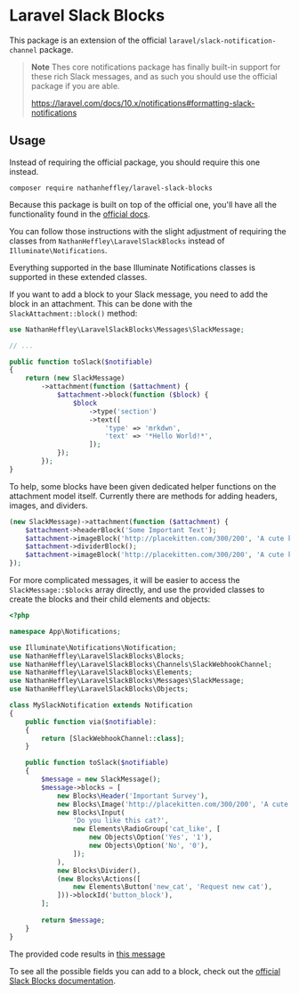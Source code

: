 # Laravel Slack Blocks

This package is an extension of the official `laravel/slack-notification-channel` package.

> **Note**
> Thes core notifications package has finally built-in support for these rich Slack messages, and as such you should use the official package if you are able.
>
> https://laravel.com/docs/10.x/notifications#formatting-slack-notifications

## Usage

Instead of requiring the official package, you should require this one instead.

```
composer require nathanheffley/laravel-slack-blocks
```

Because this package is built on top of the official one, you'll have all the functionality found in the [official docs](https://laravel.com/docs/5.8/notifications#slack-notifications).

You can follow those instructions with the slight adjustment of requiring the classes from `NathanHeffley\LaravelSlackBlocks` instead of `Illuminate\Notifications`.

Everything supported in the base Illuminate Notifications classes is supported in these extended classes.

If you want to add a block to your Slack message, you need to add the block in an attachment. This can be done with the `SlackAttachment::block()` method:

```php
use NathanHeffley\LaravelSlackBlocks\Messages\SlackMessage;

// ...

public function toSlack($notifiable)
{
    return (new SlackMessage)
        ->attachment(function ($attachment) {
            $attachment->block(function ($block) {
                $block
                    ->type('section')
                    ->text([
                        'type' => 'mrkdwn',
                        'text' => '*Hello World!*',
                    ]);
            });
        });
}
```
To help, some blocks have been given dedicated helper functions on the attachment model itself. Currently there are methods for adding headers, images, and dividers.

```php
(new SlackMessage)->attachment(function ($attachment) {
    $attachment->headerBlock('Some Important Text');
    $attachment->imageBlock('http://placekitten.com/300/200', 'A cute kitten');
    $attachment->dividerBlock();
    $attachment->imageBlock('http://placekitten.com/300/200', 'A cute kitten', 'This is a titled cat image');
});
```

For more complicated messages, it will be easier to access the `SlackMessage::$blocks` array directly, and use the provided classes to create the blocks and their child elements and objects:

```php
<?php

namespace App\Notifications;

use Illuminate\Notifications\Notification;
use NathanHeffley\LaravelSlackBlocks\Blocks;
use NathanHeffley\LaravelSlackBlocks\Channels\SlackWebhookChannel;
use NathanHeffley\LaravelSlackBlocks\Elements;
use NathanHeffley\LaravelSlackBlocks\Messages\SlackMessage;
use NathanHeffley\LaravelSlackBlocks\Objects;

class MySlackNotification extends Notification
{    
    public function via($notifiable):
    {
        return [SlackWebhookChannel::class];
    }

    public function toSlack($notifiable)
    {
        $message = new SlackMessage();
        $message->blocks = [
            new Blocks\Header('Important Survey'),
            new Blocks\Image('http://placekitten.com/300/200', 'A cute kitten'),
            new Blocks\Input(
                'Do you like this cat?',
                new Elements\RadioGroup('cat_like', [
                    new Objects\Option('Yes', '1'),
                    new Objects\Option('No', '0'),
                ]);
            ),
            new Blocks\Divider(),
            (new Blocks\Actions([
                new Elements\Button('new_cat', 'Request new cat'),
            ]))->blockId('button_block'),
        ];
    
        return $message;
    }
}
```
The provided code results in [this message](https://app.slack.com/block-kit-builder/T1XS5UJQM#%7B%22blocks%22:%5B%7B%22type%22:%22header%22,%22text%22:%7B%22type%22:%22plain_text%22,%22text%22:%22Important%20Survey%22%7D%7D,%7B%22type%22:%22image%22,%22image_url%22:%22http://placekitten.com/300/200%22,%22alt_text%22:%22A%20cute%20kitten%22%7D,%7B%22type%22:%22input%22,%22element%22:%7B%22type%22:%22radio_buttons%22,%22options%22:%5B%7B%22text%22:%7B%22type%22:%22plain_text%22,%22text%22:%22Yes%22%7D,%22value%22:%221%22%7D,%7B%22text%22:%7B%22type%22:%22plain_text%22,%22text%22:%22No%22%7D,%22value%22:%220%22%7D%5D,%22action_id%22:%22cat_like%22%7D,%22label%22:%7B%22type%22:%22plain_text%22,%22text%22:%22Do%20you%20like%20this%20cat?%22%7D%7D,%7B%22type%22:%22divider%22%7D,%7B%22type%22:%22actions%22,%22block_id%22:%22button_block%22,%22elements%22:%5B%7B%22type%22:%22button%22,%22text%22:%7B%22type%22:%22plain_text%22,%22text%22:%22Request%20new%20cat%22%7D,%22action_id%22:%22new_cat%22%7D%5D%7D%5D%7D)

To see all the possible fields you can add to a block, check out the [official Slack Blocks documentation](https://api.slack.com/reference/messaging/blocks).

